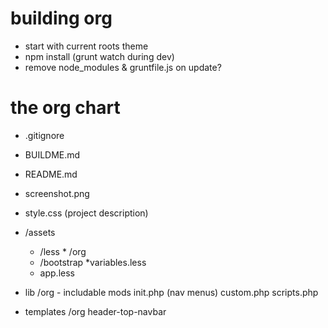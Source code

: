 building org
===

* start with current roots theme
* npm install (grunt watch during dev)
* remove node_modules & gruntfile.js on update?


the org chart
===

* .gitignore
* BUILDME.md
* README.md
* screenshot.png
* style.css (project description)

* /assets
	* /less
			* /org
	* /bootstrap
			*variables.less
	* app.less



* lib
	/org - includable mods
	init.php (nav menus)
	custom.php
	scripts.php



* templates
	/org
	header-top-navbar